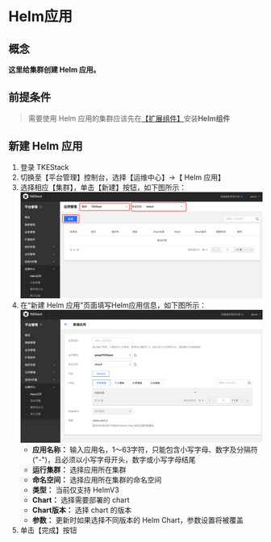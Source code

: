 # Helm应用
## 概念
**这里给集群创建 Helm 应用。**

## 前提条件

>需要使用 Helm 应用的集群应该先在[【扩展组件】](../extender.md)安装**Helm组件**

## 新建 Helm 应用
  1. 登录 TKEStack
  2. 切换至【平台管理】控制台，选择【运维中心】->【 Helm 应用】
  3. 选择相应【集群】，单击【新建】按钮，如下图所示：
      ![新建 Helm 按钮](../../../../../images/platformhelm.png)
  4. 在“新建 Helm 应用”页面填写Helm应用信息，如下图所示：
      ![新建 Helm 应用](../../../../../images/新建Helm应用.png)
     + **应用名称：** 输入应用名，1～63字符，只能包含小写字母、数字及分隔符("-")，且必须以小写字母开头，数字或小写字母结尾
     + **运行集群：** 选择应用所在集群
     + **命名空间：** 选择应用所在集群的命名空间
     + **类型：** 当前仅支持 HelmV3
     + **Chart：** 选择需要部署的 chart
     + **Chart版本：** 选择 chart 的版本
     + **参数：** 更新时如果选择不同版本的 Helm Chart，参数设置将被覆盖
  5. 单击【完成】按钮

